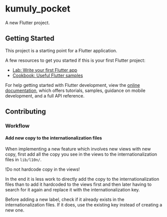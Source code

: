 # kumuly_pocket

A new Flutter project.

## Getting Started

This project is a starting point for a Flutter application.

A few resources to get you started if this is your first Flutter project:

- [Lab: Write your first Flutter app](https://docs.flutter.dev/get-started/codelab)
- [Cookbook: Useful Flutter samples](https://docs.flutter.dev/cookbook)

For help getting started with Flutter development, view the
[online documentation](https://docs.flutter.dev/), which offers tutorials,
samples, guidance on mobile development, and a full API reference.

## Contributing

### Workflow

#### Add new copy to the internationalization files

When implementing a new feature which involves new views with new copy, first add all the copy you see in the views to the internationalization files in `lib/l10n/`.

!Do not hardcode copy in the views!

In the end it is less work to directly add the copy to the internationalization files than to add it hardcoded to the views first and then later having to search for it again and replace it with the internationalization key.

Before adding a new label, check if it already exists in the internationalization files. If it does, use the existing key instead of creating a new one.

